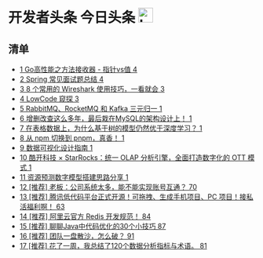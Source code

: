 # 开发者头条 今日头条 <img src="https://file.ipadown.com/tophub/assets/images/media/toutiao.io.png_50x50.png" width="30" alt="Logo"></img>

## 清单

* [1 Go高性能之方法接收器 - 指针vs值 4](https://toutiao.io/posts/ce3z1rn)
* [2 Spring 常见面试题总结 4](https://toutiao.io/posts/o96473m)
* [3 8 个常用的 Wireshark 使用技巧，一看就会 3](https://toutiao.io/posts/t6x6cfn)
* [4 LowCode 窥探 3](https://toutiao.io/posts/q0m9kvh)
* [5 RabbitMQ、RocketMQ 和 Kafka 三元归一 1](https://toutiao.io/posts/iji5qc0)
* [6 增删改查这么多年，最后栽在MySQL的架构设计上！ 1](https://toutiao.io/posts/6pqy1x9)
* [7 在表格数据上，为什么基于树的模型仍然优于深度学习？ 1](https://toutiao.io/posts/odios5y)
* [8 从 npm 切换到 pnpm，真香！ 1](https://toutiao.io/posts/yu0q5bu)
* [9 数据可视化设计指南 1](https://toutiao.io/posts/amysims)
* [10 酷开科技 × StarRocks：统一 OLAP 分析引擎，全面打造数字化的 OTT 模式 1](https://toutiao.io/posts/4hkroxp)
* [11 资源预测数字模型搭建思路分享 1](https://toutiao.io/posts/4zrxw40)
* [12 [推荐] 老板：公司系统太多，能不能实现账号互通？ 70](https://toutiao.io/posts/g7sb904)
* [13 [推荐] 腾讯低代码平台正式开源！可拖拽、生成手机项目、PC 项目！接私活福利啊！ 63](https://toutiao.io/posts/8oqx21m)
* [14 [推荐] 阿里云官方 Redis 开发规范！ 84](https://toutiao.io/posts/2fqcbfi)
* [15 [推荐] 聊聊Java中代码优化的30个小技巧 87](https://toutiao.io/posts/jv8g1r6)
* [16 [推荐] 团队一盘散沙，怎么破？ 91](https://toutiao.io/posts/kdzpdh5)
* [17 [推荐] 花了一周，我总结了120个数据分析指标与术语。 81](https://toutiao.io/posts/9pzybmk)
